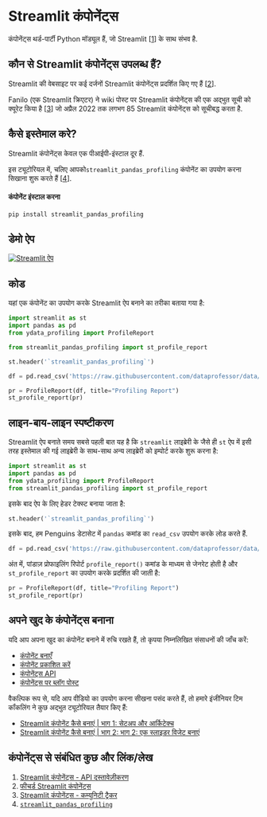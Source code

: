 # Streamlit कंपोनेंट्स

कंपोनेंट्स थर्ड-पार्टी Python मॉड्यूल हैं, जो Streamlit [[1](https://docs.streamlit.io/library/components)] के साथ संभव है.

## कौन से Streamlit कंपोनेंट्स उपलब्ध हैं?

Streamlit की वेबसाइट पर कई दर्जनों Streamlit कंपोनेंट्स प्रदर्शित किए गए हैं [[2](https://streamlit.io/components)].

Fanilo (एक Streamlit क्रिएटर) ने wiki पोस्ट पर Streamlit कंपोनेंट्स की एक अद्भुत सूची को क्यूरेट किया है [[3](https://discuss.streamlit.io/t/streamlit-components-community-tracker/4634)] जो अप्रैल 2022 तक लगभग 85 Streamlit कंपोनेंट्स को सूचीबद्ध करता है.


## कैसे इस्तेमाल करे?

Streamlit कंपोनेंट्स केवल एक पीआईपी-इंस्टाल दूर हैं.

इस ट्यूटोरियल में, चलिए आपको`streamlit_pandas_profiling` कंपोनेंट का उपयोग करना सिखाना शुरू करते हैं [[4](https://share.streamlit.io/okld/streamlit-gallery/main?p=pandas-profiling)].

#### कंपोनेंट इंस्टाल करना

```bash
pip install streamlit_pandas_profiling
```

## डेमो ऐप

[![Streamlit ऐप](https://static.streamlit.io/badges/streamlit_badge_black_white.svg)](https://share.streamlit.io/dataprofessor/streamlit-components/)

## कोड

यहां एक कंपोनेंट का उपयोग करके Streamlit ऐप बनाने का तरीका बताया गया है:

```python
import streamlit as st
import pandas as pd
from ydata_profiling import ProfileReport

from streamlit_pandas_profiling import st_profile_report

st.header('`streamlit_pandas_profiling`')

df = pd.read_csv('https://raw.githubusercontent.com/dataprofessor/data/master/penguins_cleaned.csv')

pr = ProfileReport(df, title="Profiling Report")
st_profile_report(pr)
```

## लाइन-बाय-लाइन स्पष्टीकरण

Streamlit ऐप बनाते समय सबसे पहली बात यह है कि `streamlit` लाइब्रेरी के जैसे ही `st` ऐप में इसी तरह इस्तेमाल की गई लाइब्रेरी के साथ-साथ अन्य लाइब्रेरी को इम्पोर्ट करके शुरू करना है:

```python
import streamlit as st
import pandas as pd
from ydata_profiling import ProfileReport
from streamlit_pandas_profiling import st_profile_report
```

इसके बाद ऐप के लिए हेडर टेक्स्ट बनाया जाता है:

```python
st.header('`streamlit_pandas_profiling`')
```

इसके बाद, हम Penguins डेटासेट में `pandas` कमांड का `read_csv` उपयोग करके लोड करते हैं.

```python
df = pd.read_csv('https://raw.githubusercontent.com/dataprofessor/data/master/penguins_cleaned.csv')
```

अंत में, पांडाज़ प्रोफाइलिंग रिपोर्ट `profile_report()` कमांड के माध्यम से जेनरेट होती है और `st_profile_report` का उपयोग करके प्रदर्शित की जाती है:

```python
pr = ProfileReport(df, title="Profiling Report")
st_profile_report(pr)
```

## अपने खुद के कंपोनेंट्स बनाना

यदि आप अपना खुद का कंपोनेंट बनाने में रुचि रखते हैं, तो कृपया निम्नलिखित संसाधनों की जाँच करें:

- [कंपोनेंट बनाएँ](https://docs.streamlit.io/library/components/create)
- [कंपोनेंट प्रकाशित करें](https://docs.streamlit.io/library/components/publish)
- [कंपोनेंट्स API](https://docs.streamlit.io/library/components/components-api)
- [कंपोनेंट्स पर ब्लॉग पोस्ट](https://blog.streamlit.io/introducing-streamlit-components/)

वैकल्पिक रूप से, यदि आप वीडियो का उपयोग करना सीखना पसंद करते हैं, तो हमारे इंजीनियर टिम कॉंकलिंग ने कुछ अद्भुत ट्यूटोरियल तैयार किए हैं:

- [Streamlit कंपोनेंट कैसे बनाएं | भाग 1: सेटअप और आर्किटेक्च](https://youtu.be/BuD3gILJW-Q)
- [Streamlit कंपोनेंट कैसे बनाएं | भाग 2: भाग 2: एक स्लाइडर विजेट बनाएं](https://youtu.be/QjccJl_7Jco)

## कंपोनेंट्स से संबंधित कुछ और लिंक/लेख

1. [Streamlit कंपोनेंट्स - API दस्तावेज़ीकरण](https://docs.streamlit.io/library/components)
2. [फीचर्ड Streamlit कंपोनेंट्स](https://streamlit.io/components)
3. [Streamlit कंपोनेंट्स - कम्युनिटी ट्रैकर](https://discuss.streamlit.io/t/streamlit-components-community-tracker/4634)
4. [`streamlit_pandas_profiling`](https://share.streamlit.io/okld/streamlit-gallery/main?p=pandas-profiling)

